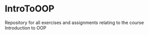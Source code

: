 # IntroToOOP
Repository for all exercises and assignments relating to the course Introduction to OOP
